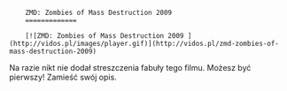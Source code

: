 
        ZMD: Zombies of Mass Destruction 2009 
        =============
        
        [![ZMD: Zombies of Mass Destruction 2009 ](http://vidos.pl/images/player.gif)](http://vidos.pl/zmd-zombies-of-mass-destruction-2009)
        
        
 Na razie nikt nie dodał streszczenia fabuły tego filmu. Możesz być pierwszy! Zamieść swój opis.
    